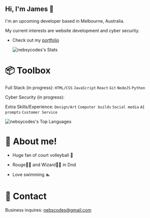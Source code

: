## Hi, I'm James 👋

I'm an upcoming developer based in Melbourne, Australia.

My current interests are website development and cyber security.

- Check out my [portfolio](https://nebsycodes.github.io/My-Portfolio/)

  ![nebsycodes's Stats](https://github-readme-stats.vercel.app/api?username=nebsycodes&theme=monokai&show_icons=true&hide_border=true&count_private=false)

# 📦 Toolbox
Full Stack (in progress): `HTML/CSS` `JavaScript` `React` `Git` `NodeJS` `Python`

Cyber Security (in progress): 

Extra Skills/Experience: `Design/Art` `Computer builds` `Social media` `AI prompts` `Customer Service`

![nebsycodes's Top Languages](https://github-readme-stats.vercel.app/api/top-langs/?username=nebsycodes&theme=monokai&show_icons=true&hide_border=true&layout=compact)

# 🦉 About me!

- Huge fan of court volleyball 🏐
  
- Rouge🥷🏻 and Wizard🧙‍♂️ in Dnd
  
- Love swimming 🏊

# 📮 Contact

Business inquires: nebscodes@gmail.com
